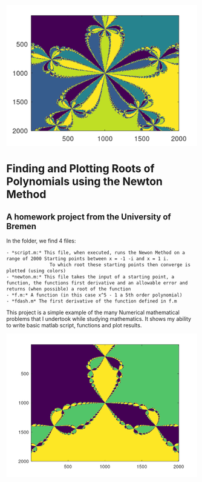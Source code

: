 

![alt text](https://raw.githubusercontent.com/taylorkrn/NewtonMethod/main/Figure2.png "My Image")



# Finding and Plotting Roots of Polynomials using the Newton Method

## A homework project from the University of Bremen

In the folder, we find 4 files:

    - *script.m:* This file, when executed, runs the Newon Method on a range of 2000 Starting points between x = -1 -i and x = 1 i.
                    To which root these starting points then converge is plotted (using colors)
    - *newton.m:* This file takes the input of a starting point, a function, the functions first derivative and an allowable error and returns (when possible) a root of the function
    - *f.m:* A function (in this case x^5 - 1 a 5th order polynomial)
    - *fdash.m* The first derivative of the function defined in f.m

This project is a simple example of the many Numerical mathematical problems that I undertook while studying mathematics. It shows my ability to write basic matlab script, functions and plot results.


![alt text](https://raw.githubusercontent.com/taylorkrn/NewtonMethod/main/Figure.png "My Image")
